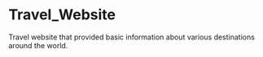 # Travel_Website
 Travel website that provided basic information about various destinations around the world.
